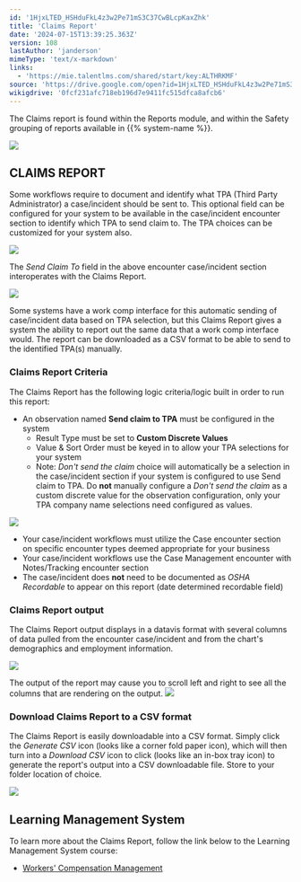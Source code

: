 ```yaml
---
id: '1HjxLTED_HSHduFkL4z3w2Pe71mS3C37CwBLcpKaxZhk'
title: 'Claims Report'
date: '2024-07-15T13:39:25.363Z'
version: 108
lastAuthor: 'janderson'
mimeType: 'text/x-markdown'
links:
  - 'https://mie.talentlms.com/shared/start/key:ALTHRKMF'
source: 'https://drive.google.com/open?id=1HjxLTED_HSHduFkL4z3w2Pe71mS3C37CwBLcpKaxZhk'
wikigdrive: '0fcf231afc718eb196d7e9411fc515dfca8afcb6'
---
```

The Claims report is found within the Reports module, and within the Safety grouping of reports available in {{% system-name %}}.

![](../claims-report.assets/4554a07697ccf0f894de8df00bcadb95.png)

## CLAIMS REPORT

Some workflows require to document and identify what TPA (Third Party Administrator) a case/incident should be sent to.  This optional field can be configured for your system to be available in the case/incident encounter section to identify which TPA to send claim to.  The TPA choices can be customized for your system also.

![](../claims-report.assets/0641731d50d326ee87b9fe01fc0b139f.png)

The *Send Claim To* field in the above encounter case/incident section interoperates with the Claims Report.

![](../claims-report.assets/2fde2fc15500c171c0da4097e7087f2d.png)

Some systems have a work comp interface for this automatic sending of case/incident data based on TPA selection, but this Claims Report gives a system the ability to report out the same data that a work comp interface would.  The report can be downloaded as a CSV format to be able to send to the identified TPA(s) manually.

### Claims Report Criteria

The Claims Report has the following logic criteria/logic built in order to run this report:

* An observation named <strong>Send claim to TPA</strong> must be configured in the system
    * Result Type must be set to <strong>Custom Discrete Values</strong>
    * Value & Sort Order must be keyed in to allow your TPA selections for your system
    * Note: <em>Don't send the claim</em> choice will automatically be a selection in the case/incident section if your system is configured to use Send claim to TPA.  Do <strong>not</strong> manually configure a <em>Don't send the claim</em> as a custom discrete value for the observation configuration, only your TPA company name selections need configured as values.

![](../claims-report.assets/8848ea30f3de1876e0b5d82e4406a7b6.png)

* Your case/incident workflows must utilize the Case encounter section on specific encounter types deemed appropriate for your business
* Your case/incident workflows use the Case Management encounter with Notes/Tracking encounter section
* The case/incident does <strong>not</strong> need to be documented as <em>OSHA Recordable</em> to appear on this report (date determined recordable field)

### Claims Report output

The Claims Report output displays in a datavis format with several columns of data pulled from the encounter case/incident and from the chart's demographics and employment information.

![](../claims-report.assets/16bb367d283e4b4d0fa1e7ba388b4956.png)

The output of the report may cause you to scroll left and right to see all the columns that are rendering on the output.
![](../claims-report.assets/d34da375f0f784e71de49cd22fcdf24b.png)

### Download Claims Report to a CSV format

The Claims Report is easily downloadable into a CSV format.  Simply click the *Generate CSV* icon (looks like a corner fold paper icon), which will then turn into a *Download CSV* icon to click (looks like an in-box tray icon) to generate the report's output into a CSV downloadable file.  Store to your folder location of choice.

![](../claims-report.assets/7c661563333a8741a9d0ea8353fcef59.png)

## Learning Management System

To learn more about the Claims Report, follow the link below to the Learning Management System course:

* [Workers' Compensation Management](https://mie.talentlms.com/shared/start/key:ALTHRKMF)
